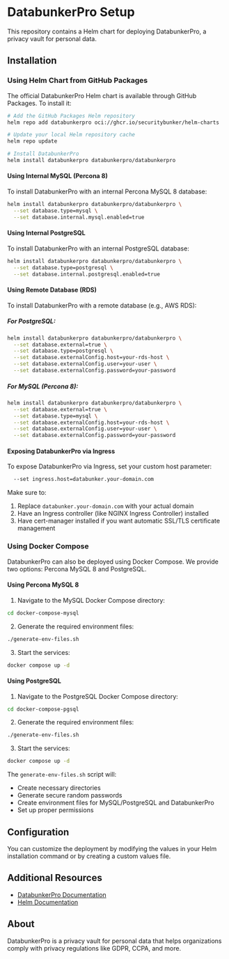 # DatabunkerPro Setup

This repository contains a Helm chart for deploying DatabunkerPro, a privacy vault for personal data.

## Installation

### Using Helm Chart from GitHub Packages

The official DatabunkerPro Helm chart is available through GitHub Packages. To install it:

```bash
# Add the GitHub Packages Helm repository
helm repo add databunkerpro oci://ghcr.io/securitybunker/helm-charts

# Update your local Helm repository cache
helm repo update

# Install DatabunkerPro
helm install databunkerpro databunkerpro/databunkerpro
```

#### Using Internal MySQL (Percona 8)

To install DatabunkerPro with an internal Percona MySQL 8 database:

```bash
helm install databunkerpro databunkerpro/databunkerpro \
  --set database.type=mysql \
  --set database.internal.mysql.enabled=true
```

#### Using Internal PostgreSQL

To install DatabunkerPro with an internal PostgreSQL database:

```bash
helm install databunkerpro databunkerpro/databunkerpro \
  --set database.type=postgresql \
  --set database.internal.postgresql.enabled=true
```

#### Using Remote Database (RDS)

To install DatabunkerPro with a remote database (e.g., AWS RDS):

##### For PostgreSQL:
```bash
helm install databunkerpro databunkerpro/databunkerpro \
  --set database.external=true \
  --set database.type=postgresql \
  --set database.externalConfig.host=your-rds-host \
  --set database.externalConfig.user=your-user \
  --set database.externalConfig.password=your-password
```

##### For MySQL (Percona 8):
```bash
helm install databunkerpro databunkerpro/databunkerpro \
  --set database.external=true \
  --set database.type=mysql \
  --set database.externalConfig.host=your-rds-host \
  --set database.externalConfig.user=your-user \
  --set database.externalConfig.password=your-password
```

#### Exposing DatabunkerPro via Ingress

To expose DatabunkerPro via Ingress, set your custom host parameter:

```bash
  --set ingress.host=databunker.your-domain.com
```

Make sure to:
1. Replace `databunker.your-domain.com` with your actual domain
2. Have an Ingress controller (like NGINX Ingress Controller) installed
3. Have cert-manager installed if you want automatic SSL/TLS certificate management

### Using Docker Compose

DatabunkerPro can also be deployed using Docker Compose. We provide two options: Percona MySQL 8 and PostgreSQL.

#### Using Percona MySQL 8

1. Navigate to the MySQL Docker Compose directory:
```bash
cd docker-compose-mysql
```

2. Generate the required environment files:
```bash
./generate-env-files.sh
```

3. Start the services:
```bash
docker compose up -d
```

#### Using PostgreSQL

1. Navigate to the PostgreSQL Docker Compose directory:
```bash
cd docker-compose-pgsql
```

2. Generate the required environment files:
```bash
./generate-env-files.sh
```

3. Start the services:
```bash
docker compose up -d
```

The `generate-env-files.sh` script will:
* Create necessary directories
* Generate secure random passwords
* Create environment files for MySQL/PostgreSQL and DatabunkerPro
* Set up proper permissions

## Configuration

You can customize the deployment by modifying the values in your Helm installation command or by creating a custom values file.

## Additional Resources

* [DatabunkerPro Documentation](https://databunker.org/doc/)
* [Helm Documentation](https://helm.sh/docs/)

## About

DatabunkerPro is a privacy vault for personal data that helps organizations comply with privacy regulations like GDPR, CCPA, and more.
